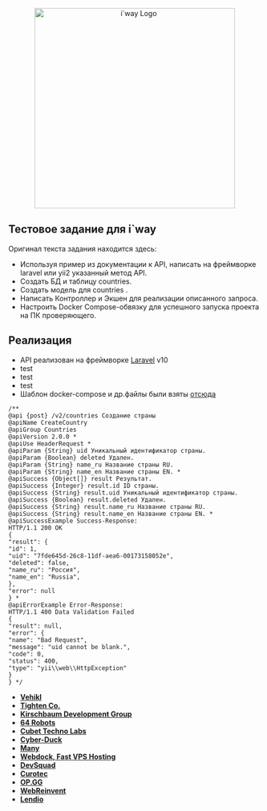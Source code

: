 <p align="center"><a href="https://laravel.com" target="_blank"><img src="https://iway.ru/images/new-template/logo-iway_gray.svg" width="400" alt="i`way Logo"></a></p>


## Тестовое задание для i`way

Оригинал текста задания находится здесь:

- Используя пример из документации к API, написать на фреймворке laravel или yii2 указанный метод API.
- Создать БД и таблицу countries.
- Создать модель для countries .
- Написать Контроллер и Экшен для реализации описанного запроса.
- Настроить Docker Compose-обвязку для успешного запуска проекта на ПК проверяющего.


## Реализация

- API реализован на фреймворке [Laravel](https://laravel.com/) v10
- test
- test
- test
- Шаблон docker-compose и др.файлы были взяты [отсюда](https://github.com/komissarovev/docker_php )

```
/**
@api {post} /v2/countries Создание страны
@apiName CreateCountry
@apiGroup Countries
@apiVersion 2.0.0 *
@apiUse HeaderRequest *
@apiParam {String} uid Уникальный идентификатор страны.
@apiParam {Boolean} deleted Удален.
@apiParam {String} name_ru Название страны RU.
@apiParam {String} name_en Название страны EN. *
@apiSuccess {Object[]} result Результат.
@apiSuccess {Integer} result.id ID страны.
@apiSuccess {String} result.uid Уникальный идентификатор страны.
@apiSuccess {Boolean} result.deleted Удален.
@apiSuccess {String} result.name_ru Название страны RU.
@apiSuccess {String} result.name_en Название страны EN. *
@apiSuccessExample Success-Response:
HTTP/1.1 200 OK
{
"result": {
"id": 1,
"uid": "7fde645d-26c8-11df-aea6-00173158052e",
"deleted": false,
"name_ru": "Россия",
"name_en": "Russia",
},
"error": null
} *
@apiErrorExample Error-Response:
HTTP/1.1 400 Data Validation Failed
{
"result": null,
"error": {
"name": "Bad Request",
"message": "uid cannot be blank.",
"code": 0,
"status": 400,
"type": "yii\\web\\HttpException"
}
} */
```



- **[Vehikl](https://vehikl.com/)**
- **[Tighten Co.](https://tighten.co)**
- **[Kirschbaum Development Group](https://kirschbaumdevelopment.com)**
- **[64 Robots](https://64robots.com)**
- **[Cubet Techno Labs](https://cubettech.com)**
- **[Cyber-Duck](https://cyber-duck.co.uk)**
- **[Many](https://www.many.co.uk)**
- **[Webdock, Fast VPS Hosting](https://www.webdock.io/en)**
- **[DevSquad](https://devsquad.com)**
- **[Curotec](https://www.curotec.com/services/technologies/laravel/)**
- **[OP.GG](https://op.gg)**
- **[WebReinvent](https://webreinvent.com/?utm_source=laravel&utm_medium=github&utm_campaign=patreon-sponsors)**
- **[Lendio](https://lendio.com)**

